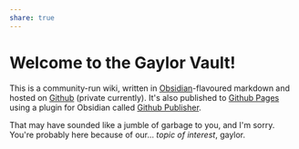 ```yaml
---
share: true
---
```


# Welcome to the Gaylor Vault!
This is a community-run wiki, written in [Obsidian](https://obsidian.md)-flavoured markdown and hosted on [Github](https://github.com/dykeaura/gaylor-vault) (private currently). It's also published to [Github Pages](https://dykeaura.github.io/gaylor-wiki) using a plugin for Obsidian called [Github Publisher](https://github.com/ObsidianPublisher/obsidian-github-publisher).

That may have sounded like a jumble of garbage to you, and I'm sorry. You're probably here because of our... *topic of interest*, gaylor.